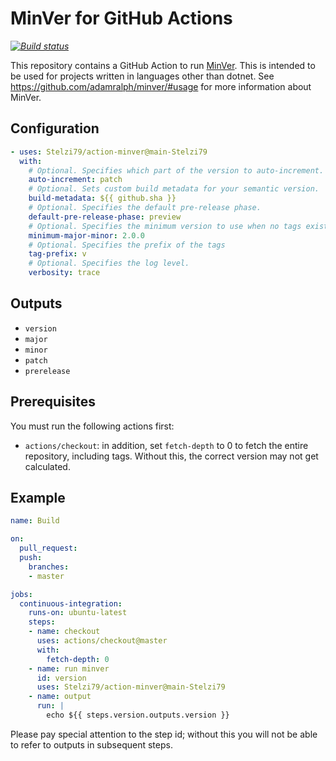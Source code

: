 # MinVer for GitHub Actions

_[![Build status](https://github.com/thefringeninja/action-minver/workflows/Build/badge.svg)](https://github.com/thefringeninja/action-minver/actions)_

This repository contains a GitHub Action to run [MinVer](https://github.com/adamralph/minver/). This is intended to be used for projects written in languages other than dotnet. See https://github.com/adamralph/minver/#usage for more information about MinVer.

## Configuration

```yaml
- uses: Stelzi79/action-minver@main-Stelzi79
  with:
    # Optional. Specifies which part of the version to auto-increment.
    auto-increment: patch
    # Optional. Sets custom build metadata for your semantic version.
    build-metadata: ${{ github.sha }}
    # Optional. Specifies the default pre-release phase.
    default-pre-release-phase: preview
    # Optional. Specifies the minimum version to use when no tags exist.
    minimum-major-minor: 2.0.0
    # Optional. Specifies the prefix of the tags
    tag-prefix: v
    # Optional. Specifies the log level.
    verbosity: trace
```

## Outputs
- `version`
- `major`
- `minor`
- `patch`
- `prerelease`

## Prerequisites

You must run the following actions first:
- `actions/checkout`: in addition, set `fetch-depth` to 0 to fetch the entire repository, including tags. Without this, the correct version may not get calculated.


## Example
```yaml
name: Build

on:
  pull_request:
  push:
    branches:
    - master

jobs:
  continuous-integration:
    runs-on: ubuntu-latest
    steps:
    - name: checkout
      uses: actions/checkout@master
      with:
        fetch-depth: 0
    - name: run minver
      id: version
      uses: Stelzi79/action-minver@main-Stelzi79
    - name: output
      run: |
        echo ${{ steps.version.outputs.version }}
```
Please pay special attention to the step id; without this you will not be able to refer to outputs in subsequent steps.
